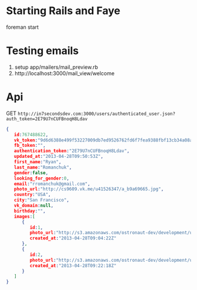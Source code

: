 
Starting Rails and Faye
======
 foreman start
 

Testing emails
======
1. setup app/mailers/mail_preview.rb
2. http://localhost:3000/mail_view/welcome

Api
======

GET `http://in7secondsdev.com:3000/users/authenticated_user.json?auth_token=2E79U7nCUFBnoqH8Ldav`

```json
{
   id:767488622,
   vk_token:"9d6d6388e499f53227009db7ed9526762fd6f7fea9388fbf13cb34a08a5302b8c1887879e88542eed0860",
   fb_token:"",
   authentication_token:"2E79U7nCUFBnoqH8Ldav",
   updated_at:"2013-04-28T09:50:53Z",
   first_name:"Ryan",
   last_name:"Romanchuk",
   gender:false,
   looking_for_gender:0,
   email:"rromanchuk@gmail.com",
   photo_url:"http://cs9609.vk.me/u41526347/a_b9a69665.jpg",
   country:"USA",
   city:"San Francisco",
   vk_domain:null,
   birthday:"",
   images:[
      {
         id:1,
         photo_url:"http://s3.amazonaws.com/ostronaut-dev/development/users/images/1/default/my_photo.jpg?1367139862",
         created_at:"2013-04-28T09:04:22Z"
      },
      {
         id:2,
         photo_url:"http://s3.amazonaws.com/ostronaut-dev/development/users/images/2/default/my_photo.jpg?1367140937",
         created_at:"2013-04-28T09:22:18Z"
      }
   ]
}
```
